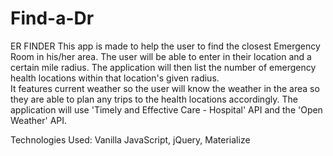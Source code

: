 # Find-a-Dr

ER FINDER
This app is made to help the user to find the closest Emergency Room in his/her area.
The user will be able to enter in their location and a certain mile radius.  The application will then list the number of emergency health locations within that location's given radius.  
It features current weather so the user will know the weather in the area so they are able to plan any trips to the health locations accordingly.
The application will use 'Timely and Effective Care - Hospital' API and the 'Open Weather' API.

Technologies Used: Vanilla JavaScript, jQuery, Materialize
